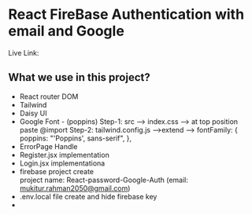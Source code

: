 # React FireBase Authentication with email and Google

Live Link:

## What we use in this project?

- React router DOM
- Tailwind
- Daisy UI
- Google Font - (poppins) Step-1: src --> index.css --> at top position paste @import
  Step-2: tailwind.config.js -->extend -->
  fontFamily: {
  poppins: "'Poppins', sans-serif",
  },
- ErrorPage Handle
- Register.jsx implementation
- Login.jsx implementationa
- firebase project create  
   project name: React-password-Google-Auth (email: mukitur.rahman2050@gmail.com)
- .env.local file create and hide firebase key
-
